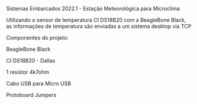 Sistemas Embarcados 2022.1 - Estação Meteorológica para Microclima

Utilizando o sensor de temperatura CI DS18B20 com a BeagleBone Black, as informações de temperatura são enviadas a um sistema desktop via TCP


Componentes do projeto:

BeagleBone Black

CI DS18B20 - Dallas

1 resistor 4k7ohm

Cabo USB para Micro USB

Protoboard
Jumpers
